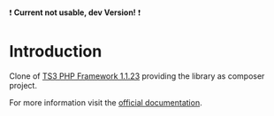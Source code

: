 :exclamation: **Current not usable, dev Version!** :exclamation:


Introduction
============

Clone of [TS3 PHP Framework 1.1.23](https://www.planetteamspeak.com/) providing the library as composer project.


For more information visit the [official documentation](https://docs.planetteamspeak.com/ts3/php/framework/).
